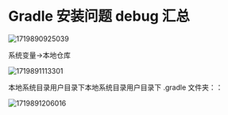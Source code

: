 # Gradle 安装问题 debug 汇总

![1719890925039](images/D001-Gradle安装/1719890925039.png)

系统变量->本地仓库

![1719891113301](images/D001-Gradle安装/1719891113301.png)

本地系统目录用户目录下本地系统目录用户目录下 .gradle 文件夹：：

![1719891206016](images/D001-Gradle安装/1719891206016.png)


##
